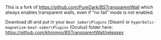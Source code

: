 This is a fork of https://github.com/PureDark/BSTransparentWall which always enables transparent walls, even if "no fail" mode is not enabled.

Download dll and put in your `Beat Saber\Plugins` (Steam) or `hyperbolic-magnetism-beat-saber\Plugins` (Oculus) folder here:
https://github.com/khromov/BSTransparentWall/releases